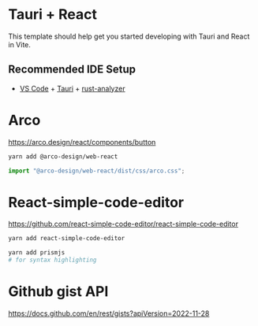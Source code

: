 # Tauri + React

This template should help get you started developing with Tauri and React in Vite.

## Recommended IDE Setup

- [VS Code](https://code.visualstudio.com/) + [Tauri](https://marketplace.visualstudio.com/items?itemName=tauri-apps.tauri-vscode) + [rust-analyzer](https://marketplace.visualstudio.com/items?itemName=rust-lang.rust-analyzer)


# Arco

https://arco.design/react/components/button
```bash
yarn add @arco-design/web-react
```
```js
import "@arco-design/web-react/dist/css/arco.css";
```

# React-simple-code-editor
https://github.com/react-simple-code-editor/react-simple-code-editor

```bash
yarn add react-simple-code-editor

yarn add prismjs
# for syntax highlighting

```

# Github gist API
https://docs.github.com/en/rest/gists?apiVersion=2022-11-28